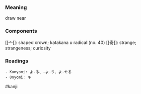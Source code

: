 ### Meaning

draw near

### Components

[[宀]]: shaped crown; katakana u radical (no. 40) [[奇]]: strange; strangeness; curiosity

### Readings

```
- Kunyomi: よ.る、-よ.り、よ.せる
- Onyomi: キ
```

#kanji